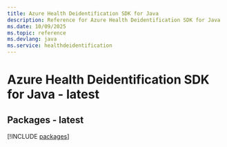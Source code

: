 ```yaml
---
title: Azure Health Deidentification SDK for Java
description: Reference for Azure Health Deidentification SDK for Java
ms.date: 10/09/2025
ms.topic: reference
ms.devlang: java
ms.service: healthdeidentification
---
```

# Azure Health Deidentification SDK for Java - latest
## Packages - latest
[!INCLUDE [packages](health-deidentification-index.md)]